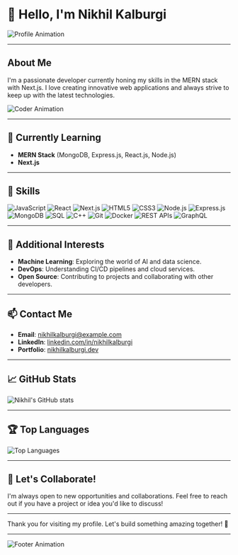 # 👋 Hello, I'm Nikhil Kalburgi

![Profile Animation](https://media.giphy.com/media/xT9IgzoKnwFNmISR8I/giphy.gif)

---

## About Me
I'm a passionate developer currently honing my skills in the MERN stack with Next.js. I love creating innovative web applications and always strive to keep up with the latest technologies.

![Coder Animation](https://media.giphy.com/media/Ll22OhMLAlVDb8UQWe/giphy.gif)

---

## 🔭 Currently Learning
- **MERN Stack** (MongoDB, Express.js, React.js, Node.js)
- **Next.js**

---

## 💼 Skills

![JavaScript](https://img.shields.io/badge/JavaScript-323330?style=for-the-badge&logo=javascript&logoColor=F7DF1E)
![React](https://img.shields.io/badge/React-20232A?style=for-the-badge&logo=react&logoColor=61DAFB)
![Next.js](https://img.shields.io/badge/Next.js-000000?style=for-the-badge&logo=nextdotjs&logoColor=white)
![HTML5](https://img.shields.io/badge/HTML5-E34F26?style=for-the-badge&logo=html5&logoColor=white)
![CSS3](https://img.shields.io/badge/CSS3-1572B6?style=for-the-badge&logo=css3&logoColor=white)
![Node.js](https://img.shields.io/badge/Node.js-339933?style=for-the-badge&logo=nodedotjs&logoColor=white)
![Express.js](https://img.shields.io/badge/Express.js-000000?style=for-the-badge&logo=express&logoColor=white)
![MongoDB](https://img.shields.io/badge/MongoDB-4EA94B?style=for-the-badge&logo=mongodb&logoColor=white)
![SQL](https://img.shields.io/badge/SQL-4479A1?style=for-the-badge&logo=postgresql&logoColor=white)
![C++](https://img.shields.io/badge/C++-00599C?style=for-the-badge&logo=cplusplus&logoColor=white)
![Git](https://img.shields.io/badge/Git-F05032?style=for-the-badge&logo=git&logoColor=white)
![Docker](https://img.shields.io/badge/Docker-2496ED?style=for-the-badge&logo=docker&logoColor=white)
![REST APIs](https://img.shields.io/badge/REST-02569B?style=for-the-badge&logo=rest&logoColor=white)
![GraphQL](https://img.shields.io/badge/GraphQL-E10098?style=for-the-badge&logo=graphql&logoColor=white)

---

## 🌱 Additional Interests
- **Machine Learning**: Exploring the world of AI and data science.
- **DevOps**: Understanding CI/CD pipelines and cloud services.
- **Open Source**: Contributing to projects and collaborating with other developers.

---

## 📫 Contact Me
- **Email**: [nikhilkalburgi@example.com](mailto:nikhilkalburgi@example.com)
- **LinkedIn**: [linkedin.com/in/nikhilkalburgi](https://www.linkedin.com/in/nikhilkalburgi)
- **Portfolio**: [nikhilkalburgi.dev](https://nikhilkalburgi.dev)

---

## 📈 GitHub Stats
![Nikhil's GitHub stats](https://github-readme-stats.vercel.app/api?username=NikhilKalburgi&show_icons=true&theme=radical&count_private=true&hide=issues,contribs)

---

## 🏆 Top Languages
![Top Languages](https://github-readme-stats.vercel.app/api/top-langs/?username=NikhilKalburgi&layout=compact&theme=radical&hide=Jupyter%20Notebook,TypeScript)

---

## 🤝 Let's Collaborate!
I'm always open to new opportunities and collaborations. Feel free to reach out if you have a project or idea you'd like to discuss!

---

Thank you for visiting my profile. Let's build something amazing together! 🚀

---

![Footer Animation](https://media.giphy.com/media/l3q2XhfQ8oCkm1Ts4/giphy.gif)
